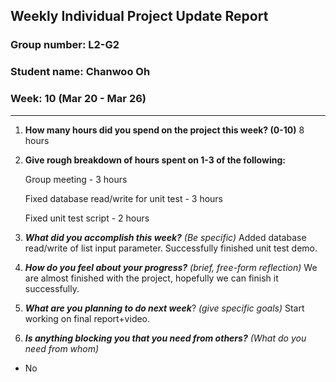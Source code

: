 ## Weekly Individual Project Update Report
### Group number: L2-G2
### Student name: Chanwoo Oh
### Week: 10 (Mar 20 - Mar 26)
___
1. **How many hours did you spend on the project this week? (0-10)**
   8 hours
2. **Give rough breakdown of hours spent on 1-3 of the following:**
   
   Group meeting - 3 hours

   Fixed database read/write for unit test - 3 hours

   Fixed unit test script - 2 hours
   
4. ***What did you accomplish this week?*** _(Be specific)_
    Added database read/write of list input parameter. Successfully finished unit test demo.
6. ***How do you feel about your progress?*** _(brief, free-form reflection)_
   We are almost finished with the project, hopefully we can finish it successfully.
7. ***What are you planning to do next week***? _(give specific goals)_
   Start working on final report+video.
8. ***Is anything blocking you that you need from others?*** _(What do you need from whom)_
  - No
